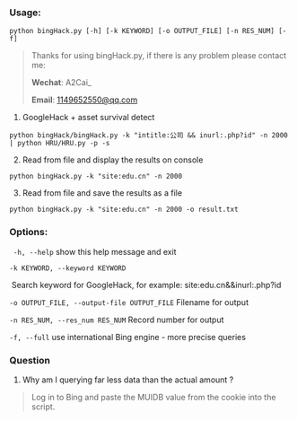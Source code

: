 

### Usage:

`python bingHack.py [-h] [-k KEYWORD] [-o OUTPUT_FILE] [-n RES_NUM] [-f]`

>  Thanks for using bingHack.py, if there is any problem please contact me: 
>
>  **Wechat**:  A2Cai_
>
>  **Email**:  1149652550@qq.com

1. GoogleHack + asset survival detect

`python bingHack/bingHack.py -k "intitle:公司 && inurl:.php?id" -n 2000 | python HRU/HRU.py -p -s`

2. Read from file and display the results on console

`python bingHack.py -k "site:edu.cn" -n 2000`

3. Read from file and save the results as a file

`python bingHack.py -k "site:edu.cn" -n 2000 -o result.txt`

### Options:

` -h, --help`     show this help message and exit

`-k KEYWORD, --keyword KEYWORD`

​	Search keyword for GoogleHack, for example: site:edu.cn&&inurl:.php?id

`-o OUTPUT_FILE, --output-file OUTPUT_FILE`	 Filename for output

`-n RES_NUM, --res_num RES_NUM` 	Record number for output

`-f, --full`         use international Bing engine - more precise queries

### Question

1. Why am I querying far less data than the actual amount ?

> Log in to Bing and paste the MUIDB value from the cookie into the script.
